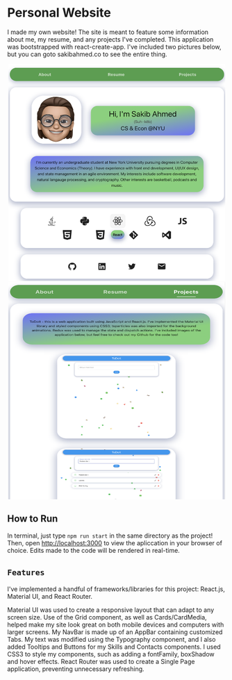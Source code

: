 # Personal Website

I made my own website! The site is meant to feature some information about me, my resume, and any projects I've completed. This application was bootstrapped with react-create-app. I've included two pictures below, but you can goto sakibahmed.co to see the entire thing. 

<p align="center">
<img src="/demopics/portfoliotooltippic.png" width="500" height="500">
<img src="/demopics/portfolioprojectspic.png" width="500" height="500">
<p/>

## How to Run

In terminal, just type `npm run start` in the same directory as the project! Then, open [http://localhost:3000](http://localhost:3000) to view the apliccation in 
your browser of choice. Edits made to the code will be rendered in real-time. 

## `Features`

I've implemented a handful of frameworks/libraries for this project: React.js, Material UI, and React Router. 

Material UI was used to create a responsive layout that can adapt to any screen size. Use of the Grid component, as well as Cards/CardMedia, helped make my site look great on both mobile devices and computers with larger screens. My NavBar is made up of an AppBar containing customized Tabs. My text was modified using the Typography component, and I also added Tooltips and Buttons for my Skills and Contacts components. I used CSS3 to style my components, such as adding a fontFamily, boxShadow and hover effects. React Router was used to create a Single Page application, preventing unnecessary refreshing. 







